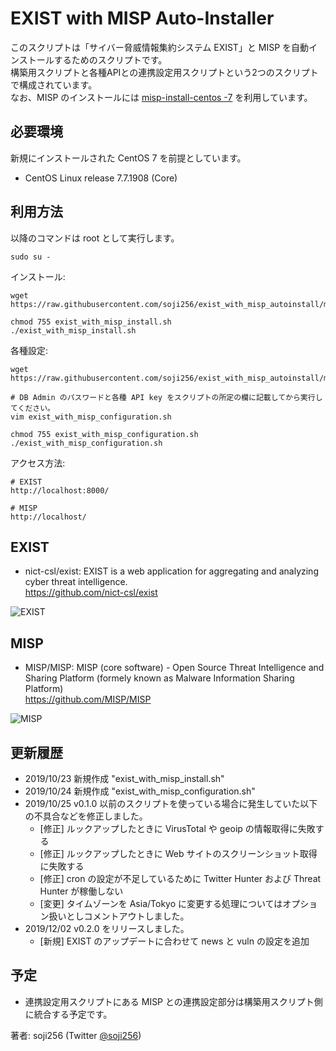 # EXIST with MISP Auto-Installer

このスクリプトは「サイバー脅威情報集約システム EXIST」と MISP を自動インストールするためのスクリプトです。  
構築用スクリプトと各種APIとの連携設定用スクリプトという2つのスクリプトで構成されています。  
なお、MISP のインストールには [misp-install-centos -7](https://github.com/vodkappa/misp-install-centos-7) を利用しています。

## 必要環境
新規にインストールされた CentOS 7 を前提としています。

- CentOS Linux release 7.7.1908 (Core)

## 利用方法
以降のコマンドは root として実行します。
```
sudo su -
```
インストール:
```
wget https://raw.githubusercontent.com/soji256/exist_with_misp_autoinstall/master/exist_with_misp_install.sh

chmod 755 exist_with_misp_install.sh
./exist_with_misp_install.sh
```
各種設定:
```
wget https://raw.githubusercontent.com/soji256/exist_with_misp_autoinstall/master/exist_with_misp_configuration.sh

# DB Admin のパスワードと各種 API key をスクリプトの所定の欄に記載してから実行してください。
vim exist_with_misp_configuration.sh

chmod 755 exist_with_misp_configuration.sh
./exist_with_misp_configuration.sh
```
アクセス方法:
```
# EXIST
http://localhost:8000/

# MISP
http://localhost/
```

## EXIST
- nict-csl/exist: EXIST is a web application for aggregating and analyzing cyber threat intelligence.  
https://github.com/nict-csl/exist  

![EXIST](https://github.com/soji256/exist_with_misp_autoinstall/blob/master/img/exist.png "EXIST")

## MISP
- MISP/MISP: MISP (core software) - Open Source Threat Intelligence and Sharing Platform (formely known as Malware Information Sharing Platform)  
https://github.com/MISP/MISP  

![MISP](https://github.com/soji256/exist_with_misp_autoinstall/blob/master/img/misp.png "MISP")


## 更新履歴 
- 2019/10/23 新規作成 "exist_with_misp_install.sh"
- 2019/10/24 新規作成 "exist_with_misp_configuration.sh"
- 2019/10/25 v0.1.0 以前のスクリプトを使っている場合に発生していた以下の不具合などを修正しました。
  - [修正] ルックアップしたときに VirusTotal や geoip の情報取得に失敗する
  - [修正] ルックアップしたときに Web サイトのスクリーンショット取得に失敗する
  - [修正] cron の設定が不足しているために Twitter Hunter および Threat Hunter が稼働しない
  - [変更] タイムゾーンを Asia/Tokyo に変更する処理についてはオプション扱いとしコメントアウトしました。
- 2019/12/02 v0.2.0 をリリースしました。
  - [新規] EXIST のアップデートに合わせて news と vuln の設定を追加


## 予定
- 連携設定用スクリプトにある MISP との連携設定部分は構築用スクリプト側に統合する予定です。

著者: soji256 (Twitter [@soji256](https://twitter.com/soji256))
